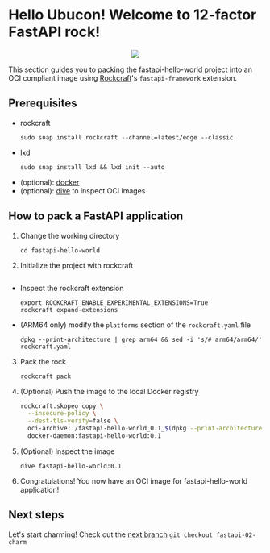 # Hello Ubucon! Welcome to 12-factor FastAPI rock!

<p align="center">
    <img src="https://encrypted-tbn0.gstatic.com/images?q=tbn:ANd9GcQt_7ioYr9T6uh35rT46Z_cyNVtMM_SgbHppA&s">
</p>

This section guides you to packing the fastapi-hello-world project into an OCI compliant image
using [Rockcraft](https://github.com/canonical/rockcraft)'s `fastapi-framework` extension.

## Prerequisites

- rockcraft
  ```
  sudo snap install rockcraft --channel=latest/edge --classic
  ```
- lxd
  ```
  sudo snap install lxd && lxd init --auto
  ```
- (optional): [docker](https://docs.docker.com/engine/install/)
- (optional): [dive](https://github.com/wagoodman/dive) to inspect OCI images

## How to pack a FastAPI application

1. Change the working directory
   ```
   cd fastapi-hello-world
   ```
2. Initialize the project with rockcraft
   ```rockcraft init --profile fastapi-framework
   ```
  - Inspect the rockcraft extension
    ```
    export ROCKCRAFT_ENABLE_EXPERIMENTAL_EXTENSIONS=True
    rockcraft expand-extensions
    ```
  - (ARM64 only) modify the `platforms` section of the `rockcraft.yaml` file
    ```
    dpkg --print-architecture | grep arm64 && sed -i 's/# arm64/arm64/' rockcraft.yaml
    ```
3. Pack the rock
   ```
   rockcraft pack
   ```
3. (Optional) Push the image to the local Docker registry
    ```bash
    rockcraft.skopeo copy \
      --insecure-policy \
      --dest-tls-verify=false \
      oci-archive:./fastapi-hello-world_0.1_$(dpkg --print-architecture)$.rock \
      docker-daemon:fastapi-hello-world:0.1
    ```
4. (Optional) Inspect the image
   ```
   dive fastapi-hello-world:0.1
   ```
6. Congratulations! You now have an OCI image for fastapi-hello-world application!

## Next steps

Let's start charming! Check out the [next branch](https://github.com/yanksyoon/hello-ubucon/tree/fastapi-02-charm) `git checkout fastapi-02-charm`
